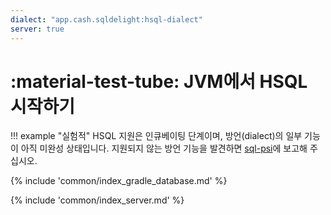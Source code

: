 ```yaml
---
dialect: "app.cash.sqldelight:hsql-dialect"
server: true
---
```

# :material-test-tube: JVM에서 HSQL 시작하기

!!! example "실험적"
    HSQL 지원은 인큐베이팅 단계이며, 방언(dialect)의 일부 기능이 아직 미완성 상태입니다. 지원되지 않는 방언 기능을 발견하면 [sql-psi](https://github.com/AlecStrong/sql-psi)에 보고해 주십시오.

{% include 'common/index_gradle_database.md' %}

{% include 'common/index_server.md' %}